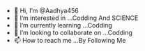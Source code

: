 - 👋 Hi, I’m @Aadhya456
- 👀 I’m interested in ...Codding And SCIENCE
- 🌱 I’m currently learning ...Codding
- 💞️ I’m looking to collaborate on ...Codding
- 📫 How to reach me ...By Following Me

<!---
Aadhya456/Aadhya456 is a ✨ special ✨ repository because its `README.md` (this file) appears on your GitHub profile.
You can click the Preview link to take a look at your changes.
--->
